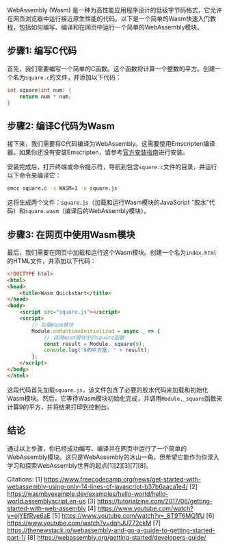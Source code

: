 WebAssembly (Wasm) 是一种为高性能应用程序设计的低级字节码格式，它允许在网页浏览器中运行接近原生性能的代码。以下是一个简单的Wasm快速入门教程，包括如何编写、编译和在网页中运行一个简单的WebAssembly模块。

## 步骤1: 编写C代码

首先，我们需要编写一个简单的C函数。这个函数将计算一个整数的平方。创建一个名为`square.c`的文件，并添加以下代码：

```c
int square(int num) {
    return num * num;
}
```

## 步骤2: 编译C代码为Wasm

接下来，我们需要将C代码编译为WebAssembly。这需要使用Emscripten编译器。如果你还没有安装Emscripten，请参考[官方安装指南](https://emscripten.org/docs/getting_started/downloads.html)进行安装。

安装完成后，打开终端或命令提示符，导航到包含`square.c`文件的目录，并运行以下命令来编译它：

```bash
emcc square.c -s WASM=1 -o square.js
```

这将生成两个文件：`square.js`（加载和运行Wasm模块的JavaScript "胶水"代码）和`square.wasm`（编译后的WebAssembly模块）。

## 步骤3: 在网页中使用Wasm模块

最后，我们需要在网页中加载和运行这个Wasm模块。创建一个名为`index.html`的HTML文件，并添加以下代码：

```html
<!DOCTYPE html>
<html>
<head>
    <title>Wasm Quickstart</title>
</head>
<body>
    <script src="square.js"></script>
    <script>
        // 加载Wasm模块
        Module.onRuntimeInitialized = async _ => {
            // 调用Wasm模块中的square函数
            const result = Module._square(9);
            console.log('9的平方是: ' + result);
        };
    </script>
</body>
</html>
```

这段代码首先加载`square.js`，该文件包含了必要的胶水代码来加载和初始化Wasm模块。然后，它等待Wasm模块初始化完成，并调用`Module._square`函数来计算9的平方，并将结果打印到控制台。

## 结论

通过以上步骤，你已经成功编写、编译并在网页中运行了一个简单的WebAssembly模块。这只是WebAssembly的冰山一角，但希望它能作为你深入学习和探索WebAssembly世界的起点[1][2][3][7][8]。

Citations:
[1] https://www.freecodecamp.org/news/get-started-with-webassembly-using-only-14-lines-of-javascript-b37b6aaca1e4/
[2] https://wasmbyexample.dev/examples/hello-world/hello-world.assemblyscript.en-us
[3] https://tutorialzine.com/2017/06/getting-started-with-web-assembly
[4] https://www.youtube.com/watch?v=ojYEfRye6aE
[5] https://www.youtube.com/watch?v=_8T9T6MQ1fU
[6] https://www.youtube.com/watch?v=dqhJU772ckM
[7] https://thenewstack.io/webassembly-and-go-a-guide-to-getting-started-part-1/
[8] https://webassembly.org/getting-started/developers-guide/
